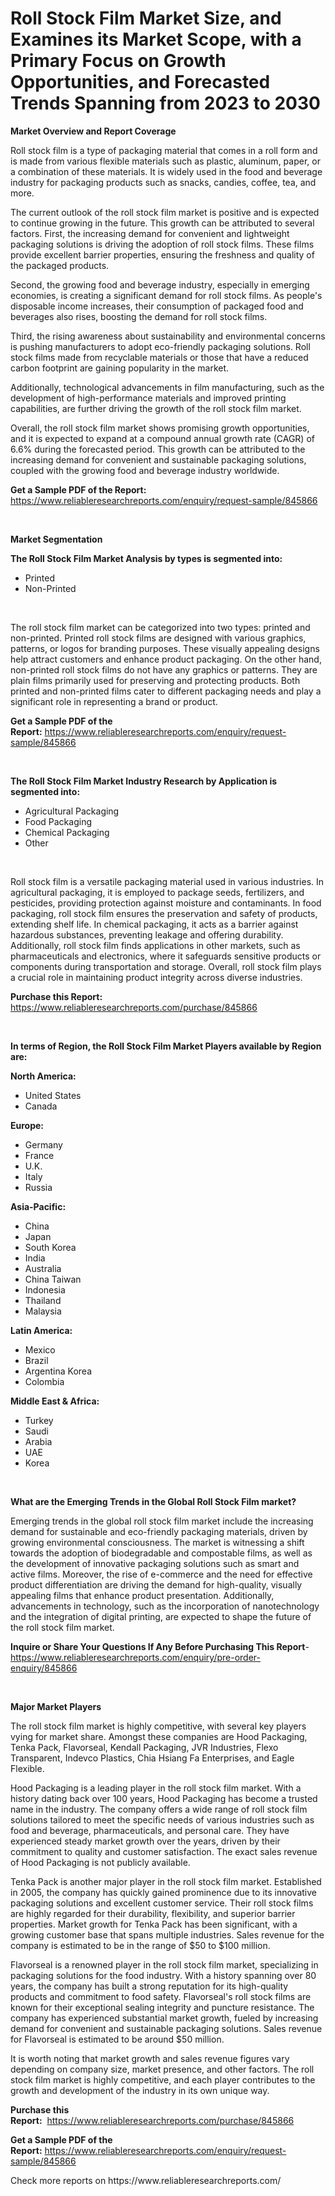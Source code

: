 <p><h1>Roll Stock Film Market Size, and Examines its Market Scope, with a Primary Focus on Growth Opportunities, and Forecasted Trends Spanning from 2023 to 2030</h1></p><p><strong>Market Overview and Report Coverage</strong></p>
<p><p>Roll stock film is a type of packaging material that comes in a roll form and is made from various flexible materials such as plastic, aluminum, paper, or a combination of these materials. It is widely used in the food and beverage industry for packaging products such as snacks, candies, coffee, tea, and more.</p><p>The current outlook of the roll stock film market is positive and is expected to continue growing in the future. This growth can be attributed to several factors. First, the increasing demand for convenient and lightweight packaging solutions is driving the adoption of roll stock films. These films provide excellent barrier properties, ensuring the freshness and quality of the packaged products.</p><p>Second, the growing food and beverage industry, especially in emerging economies, is creating a significant demand for roll stock films. As people's disposable income increases, their consumption of packaged food and beverages also rises, boosting the demand for roll stock films.</p><p>Third, the rising awareness about sustainability and environmental concerns is pushing manufacturers to adopt eco-friendly packaging solutions. Roll stock films made from recyclable materials or those that have a reduced carbon footprint are gaining popularity in the market.</p><p>Additionally, technological advancements in film manufacturing, such as the development of high-performance materials and improved printing capabilities, are further driving the growth of the roll stock film market.</p><p>Overall, the roll stock film market shows promising growth opportunities, and it is expected to expand at a compound annual growth rate (CAGR) of 6.6% during the forecasted period. This growth can be attributed to the increasing demand for convenient and sustainable packaging solutions, coupled with the growing food and beverage industry worldwide.</p></p>
<p><strong>Get a Sample PDF of the Report:</strong> <a href="https://www.reliableresearchreports.com/enquiry/request-sample/845866">https://www.reliableresearchreports.com/enquiry/request-sample/845866</a></p>
<p>&nbsp;</p>
<p><strong>Market Segmentation</strong></p>
<p><strong>The Roll Stock Film Market Analysis by types is segmented into:</strong></p>
<p><ul><li>Printed</li><li>Non-Printed</li></ul></p>
<p>&nbsp;</p>
<p><p>The roll stock film market can be categorized into two types: printed and non-printed. Printed roll stock films are designed with various graphics, patterns, or logos for branding purposes. These visually appealing designs help attract customers and enhance product packaging. On the other hand, non-printed roll stock films do not have any graphics or patterns. They are plain films primarily used for preserving and protecting products. Both printed and non-printed films cater to different packaging needs and play a significant role in representing a brand or product.</p></p>
<p><strong>Get a Sample PDF of the Report:</strong>&nbsp;<a href="https://www.reliableresearchreports.com/enquiry/request-sample/845866">https://www.reliableresearchreports.com/enquiry/request-sample/845866</a></p>
<p>&nbsp;</p>
<p><strong>The Roll Stock Film Market Industry Research by Application is segmented into:</strong></p>
<p><ul><li>Agricultural Packaging</li><li>Food Packaging</li><li>Chemical Packaging</li><li>Other</li></ul></p>
<p>&nbsp;</p>
<p><p>Roll stock film is a versatile packaging material used in various industries. In agricultural packaging, it is employed to package seeds, fertilizers, and pesticides, providing protection against moisture and contaminants. In food packaging, roll stock film ensures the preservation and safety of products, extending shelf life. In chemical packaging, it acts as a barrier against hazardous substances, preventing leakage and offering durability. Additionally, roll stock film finds applications in other markets, such as pharmaceuticals and electronics, where it safeguards sensitive products or components during transportation and storage. Overall, roll stock film plays a crucial role in maintaining product integrity across diverse industries.</p></p>
<p><strong>Purchase this Report:</strong>&nbsp; <a href="https://www.reliableresearchreports.com/purchase/845866">https://www.reliableresearchreports.com/purchase/845866</a></p>
<p>&nbsp;</p>
<p><strong>In terms of Region, the Roll Stock Film Market Players available by Region are:</strong></p>
<p>
    <p> <strong> North America: </strong>
        <ul>
            <li>United States</li>
            <li>Canada</li>
        </ul>
        </p> 
    <p> <strong> Europe: </strong>
        <ul>
            <li>Germany</li>
            <li>France</li>
            <li>U.K.</li>
            <li>Italy</li>
            <li>Russia</li>
        </ul>
        </p> 
    <p> <strong> Asia-Pacific: </strong>
        <ul>
            <li>China</li>
            <li>Japan</li>
            <li>South Korea</li>
            <li>India</li>
            <li>Australia</li>
            <li>China Taiwan</li>
            <li>Indonesia</li>
            <li>Thailand</li>
            <li>Malaysia</li>
        </ul>
        </p> 
    <p> <strong> Latin America: </strong>
        <ul>
            <li>Mexico</li>
            <li>Brazil</li>
            <li>Argentina Korea</li>
            <li>Colombia</li>
        </ul>
        </p> 
    <p> <strong> Middle East & Africa: </strong>
        <ul>
            <li>Turkey</li>
            <li>Saudi</li>
            <li>Arabia</li>
            <li>UAE</li>
            <li>Korea</li>
        </ul>
    </p>
    </p>
<p>&nbsp;</p>
<p><strong>What are the Emerging Trends in the Global Roll Stock Film market?</strong></p>
<p><p>Emerging trends in the global roll stock film market include the increasing demand for sustainable and eco-friendly packaging materials, driven by growing environmental consciousness. The market is witnessing a shift towards the adoption of biodegradable and compostable films, as well as the development of innovative packaging solutions such as smart and active films. Moreover, the rise of e-commerce and the need for effective product differentiation are driving the demand for high-quality, visually appealing films that enhance product presentation. Additionally, advancements in technology, such as the incorporation of nanotechnology and the integration of digital printing, are expected to shape the future of the roll stock film market.</p></p>
<p><strong>Inquire or Share Your Questions If Any Before Purchasing This Report</strong>- <a href="https://www.reliableresearchreports.com/enquiry/pre-order-enquiry/845866">https://www.reliableresearchreports.com/enquiry/pre-order-enquiry/845866</a></p>
<p>&nbsp;</p>
<p><strong>Major Market Players</strong></p>
<p><p>The roll stock film market is highly competitive, with several key players vying for market share. Amongst these companies are Hood Packaging, Tenka Pack, Flavorseal, Kendall Packaging, JVR Industries, Flexo Transparent, Indevco Plastics, Chia Hsiang Fa Enterprises, and Eagle Flexible.</p><p>Hood Packaging is a leading player in the roll stock film market. With a history dating back over 100 years, Hood Packaging has become a trusted name in the industry. The company offers a wide range of roll stock film solutions tailored to meet the specific needs of various industries such as food and beverage, pharmaceuticals, and personal care. They have experienced steady market growth over the years, driven by their commitment to quality and customer satisfaction. The exact sales revenue of Hood Packaging is not publicly available.</p><p>Tenka Pack is another major player in the roll stock film market. Established in 2005, the company has quickly gained prominence due to its innovative packaging solutions and excellent customer service. Their roll stock films are highly regarded for their durability, flexibility, and superior barrier properties. Market growth for Tenka Pack has been significant, with a growing customer base that spans multiple industries. Sales revenue for the company is estimated to be in the range of $50 to $100 million.</p><p>Flavorseal is a renowned player in the roll stock film market, specializing in packaging solutions for the food industry. With a history spanning over 80 years, the company has built a strong reputation for its high-quality products and commitment to food safety. Flavorseal's roll stock films are known for their exceptional sealing integrity and puncture resistance. The company has experienced substantial market growth, fueled by increasing demand for convenient and sustainable packaging solutions. Sales revenue for Flavorseal is estimated to be around $50 million.</p><p>It is worth noting that market growth and sales revenue figures vary depending on company size, market presence, and other factors. The roll stock film market is highly competitive, and each player contributes to the growth and development of the industry in its own unique way.</p></p>
<p><strong>Purchase this Report:</strong>&nbsp;&nbsp;<a href="https://www.reliableresearchreports.com/purchase/845866">https://www.reliableresearchreports.com/purchase/845866</a></p>
<p></p>
<p><strong>Get a Sample PDF of the Report:</strong>&nbsp;<a href="https://www.reliableresearchreports.com/enquiry/request-sample/845866">https://www.reliableresearchreports.com/enquiry/request-sample/845866</a></p>
<p>Check more reports on https://www.reliableresearchreports.com/</p>